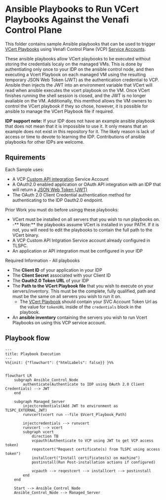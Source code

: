 # Ansible Playbooks to Run VCert Playbooks Against the Venafi Control Plane

This folder contains sample Ansible playbooks that can be used to trigger [VCert Playbooks](https://github.com/Venafi/vcert/blob/master/README-PLAYBOOK.md) using Venafi Control Plane (VCP) [Service Accounts](https://docs.venafi.cloud/vcs-platform/serviceaccounts/about-service-accounts/). 

These ansible playbooks allow VCert playbooks to be executed without storing the credentials localy on the managed VMs. This is done by authentiating only once to your IDP on the ansible control node, and then executing a Vcert Playbook on each managed VM using the resulting temporary JSON Web Token (JWT) as the authentication credential to VCP. Ansible then injects the JWT into an environment variable that VCert will read when ansible executes the vcert playbook on the VM. Once VCert finishes running the shell session is closed, and the JWT is no longer avaliable on the VM. Additionally, this menthod allows the VM owners to control the VCert playbook if they so chose, however, it is possible for ansible to manage the VCert Playbook file if required. 

**IDP support note:** If your IDP does not have an example ansible playbook that does not mean that it is impossible to use it. It only means that an example does not exist in this repository for it. The likely reason is lack of access or time to devote to learning the IDP. Contributions of ansible playbooks for other IDPs are welcome. 

## Rquirements

Each Sample uses:
- A VCP [Custom API integration](https://docs.venafi.cloud/vcs-platform/serviceaccounts/c-about-custom-api-integration-sa/) Service Account
- A OAuth2.0 enabled application or OAuth API integration with an IDP that will return a [JSON Web Token (JWT)](https://jwt.io/)
- The OAuth 2.0 Client Credential authentication method for authenticating to the IDP Oauth2.0 endpoint.

Prior Work you must do before usingg these playbooks:
- VCert must be installed on all servers that you wish to run playbooks on.
  -** Note:** the playbooks assume VCert is installed in your PATH. If it is not, you will need to edit the playbooks to contain the full path to the VCert binary. 
- A VCP Custom API Intgration Service account already configured in TLSPC.
- An application or API integration must be configured in your IDP

Required Information - All playbooks
- The **Client ID** of your application in your IDP
- The **Client Secret** associated with your Client ID
- The **Oauth2.0 Token URL** of your IDP
- The **Path to the VCert Playbook file** that you wish to execute on your servers/inventory. This must be the complete, fully qualified, path and must be the same on all servers you wish to run it on. 
    - The [VCert Playbook](https://github.com/Venafi/vcert/blob/master/README-PLAYBOOK.md) should contain your SVC Account Token Url as the value for `tokenURL` inside of the `credentials` block in the playbook. 
- An **ansible inventory** containing the servers you wish to run Vcert Playbooks on using this VCP service account. 


## Playbook flow
```mermaid
---
title: Playbook Execution
---
%%{init: {"flowchart": {"htmlLabels": false}} }%%


flowchart LR
    subgraph Ansible_Control_Node
        authenticate(Authenticate to IDP using OAuth 2.0 Client Credentials) --> JWT
    end

    subgraph Managed_Server
        injectcredentials(Add JWT to environment as TLSPC_EXTERNAL_JWT)
        runvcert(vcert run --file $Vcert_Playbook_Path)

        injectcredentials --> runvcert
        runvcert --> vcert
        subgraph vcert
            direction TB
            vcpauth(Authenticate to VCP using JWT to get VCP access token)
            reqestcert("Request certificate(s) from TLSPC using access token")
            installcert("Install certificates(s) on machine")
            postinstall(Run Post-installation actions if configured)

            vcpauth --> reqestcert --> installcert --> postinstall
        end
    end

    Start --> Ansible_Control_Node
    Ansible_Control_Node --> Managed_Server
```

